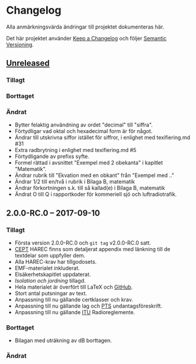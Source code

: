 # Changelog
Alla anmärkningsvärda ändringar till projektet dokumenteras här.

Det här projektet använder [Keep a Changelog](http://keepachangelog.com/en/1.0.0/)
och följer [Semantic Versioning](http://semver.org/spec/v2.0.0.html).

## [Unreleased]

### Tillagt

### Borttaget

### Ändrat
- Bytter felaktig användning av ordet "decimal" till "siffra".
- Förtydligar vad oktal och hexadecimal form är för något.
- Ändrar till utskrivna siffor istället för siffror, i enlighet med texifiering.md #31
- Extra radbrytning i enlighet med texifiering.md #5
- Förtydligande av prefixs syfte.
- Formel rättad i avsnittet "Exempel med 2 obekanta" i kapitlet "Matematik".
- Ändrar rubrik till "Ekvation med en obkant" från "Exempel med .."
- Ändrar 1/2 till en/två i rubrik i Bilaga B, matematik
- Ändrar förkortningen s.k. till så kallad(e) i Bilaga B, matematik
- Ändrat O till Q i rapportkoder för kommeriell sjö och luftradiotrafik.


## 2.0.0-RC.0 – 2017-09-10
### Tillagt
- Första version 2.0.0-RC.0 och `git tag` v2.0.0-RC.0 satt.
- [CEPT](https://cept.org) HAREC finns som detaljerat appendix med länkning till de textdelar som
  uppfyller dem.
- Alla HAREC-krav har tillgodosets.
- EMF-materialet inkluderat.
- Elsäkerhetskapitlet uppdaterat.
- _Isolation och jordning_ tillagd.
- Hela materialet är överfört till LaTeX och [GitHub](https://github.com).
- Stort antal putsningar av text.
- Anpassning till nu gällande certklasser och krav.
- Anpassning till nu gällande lag och [PTS](https://www.pts.se) undantagsföreskrift.
- Anpassning till nu gällande [ITU](https://www.itu.int) Radioreglemente.

### Borttaget
- Bilagan med uträkning av dB borttagen.

### Ändrat

[Unreleased]: https://github.com/SverigesSandareamatorer/SSA-Akademin/compare/8141940...HEAD
